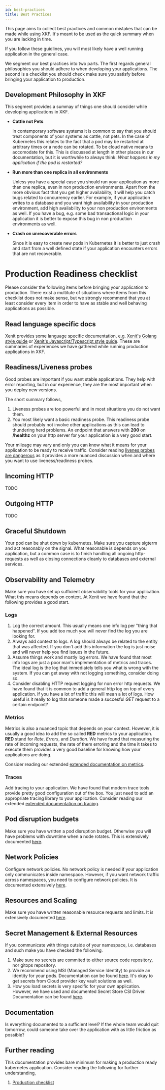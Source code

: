 ```yaml
---
id: best-practices
title: Best Practices
---
```


This page aims to collect best practices and common mistakes that can be made while using XKF. It's meant to be used as the quick summary when you are lacking in time.

If you follow these guidlines, you will most likely have a well running application in the general case.

We segment our best practices into two parts. The first regards general philosophies you should adhere to when developing your applications.
The second is a checklist you should check make sure you satisfy before bringing your application to production.

## Development Philosophy in XKF

This segment provides a summay of things one should consider while developing applications in XKF.

- **Cattle not Pets**

  In contemporary software systems it is common to say that you should treat components of your systems as cattle, not pets. In the case of Kubernetes this relates to the fact that a pod may be restarted at arbitrary times or a node can be rotated. To be cloud native means to accomodate for this. This is discussed at length in other places in our documentation, but it is worthwhile to always think: _What happens in my application if the pod is restarted?_

- **Run more than one replica in all environments**

  Unless you have a special case you should run your application as more than one replica, even in non production environments. Apart from the more obvious fact that you get higher availability, it will help you catch bugs related to concurrency earlier. For example, if your application writes to a database and you want high availability in your production environment, add high availability to your non production environments as well. If you have a bug, e.g. some bad transactional logic in your application it is better to expose this bug in non production environments as well.

- **Crash on unrecoverable errors**

  Since it is easy to create new pods in Kubernetes it is better to just crash and start from a well defined state if your application encounters errors that are not recoverable.

# Production Readiness checklist

Please consider the following items before bringing your application to production. There exist a multitute of situations where items from this checklist does not make sense, but we strongly recommend that you at least consider every item in order to have as stable and well behaving applications as possible.

## Read language specific docs

Xenit provides some language specific documentation, e.g. [Xenit's Golang style guide](https://xenitab.github.io/docs/xenit-style-guide/golang) or [Xenit's Javascript/Typescript style guide](https://xenitab.github.io/docs/xenit-style-guide/javascript). These are summaries of experiences we have gathered while running production applications in XKF.

## Readiness/Liveness probes

Good probes are important if you want stable applications. They help with error reporting, but in our experience, they are the most important when you deploy new versions.

The short summary follows,

1. Liveness probes are too powerful and in most situations you do not want them.
2. You most likely want a basic readiness probe. This readiness probe should probably not involve other applications as this can lead to thundering herd problems. An endpoint that answers with **200** on **/healthz** on your http server for your application is a very good start.

Your mileage may vary and only you can know what it means for your application to be ready to receive traffic. Consider reading [livenes probes are dangerous](https://srcco.de/posts/kubernetes-liveness-probes-are-dangerous.html) as it provides a more nuanced discussion when and where you want to use liveness/readiness probes.

## Incoming HTTP

TODO

## Outgoing HTTP

TODO

## Graceful Shutdown

Your pod can be shut down by kubernetes. Make sure you capture sigterm and act reasonably on the signal. What reasonable is depends on you application, but a common case is to finish handling all ongoing http-requests as well as closing connections cleanly to databases and external services.

## Observability and Telemetry

Make sure you have set up sufficient observability tools for your application. What this means depends on context. At Xenit we have found that the following provides a good start.

### Logs

1. Log the correct amount. This usually means one info log per "thing that happened". If you add too much you will never find the log you are looking for.
2. Always add context to logs. A log should always be related to the entity that was affected. If you don't add this information the log is just noise and will never help you find issues in the future.
3. Assume things work and mostly log errors. We have found that most info logs are just a poor man's implementation of metrics and traces. The ideal log is the log that immediately tells you what is wrong with the system. If you can get away with not logging something, consider doing so.
4. Consider disabling HTTP request logging for non error http requests. We have found that it is common to add a general http log on top of every application. If you have a lot of traffic this will mean a lot of logs. How useful is it really to log that someone made a succesful _GET_ request to a certain endpoint?

### Metrics

Metrics is also a nuanced topic that depends on your context. However, it is usually a good idea to add the so called **RED** metrics to your application. **RED** stand for _Rate_, _Errors_, and _Duration_. We have found that measuring the rate of incoming requests, the rate of them erroring and the time it takes to execute them provides a very good baseline for knowing how your applications are doing.

Consider reading our extended [extended documentation on metrics](https://xenitab.github.io/docs/xks/developer-guide/observability).

### Traces

Add tracing to your application. We have found that modern trace tools provide pretty good configuration out of the box. You just need to add an appropriate tracing library to your application. Consider reading our extended [extended documentation on tracing](https://xenitab.github.io/docs/xks/developer-guide/observability).

## Pod disruption budgets

Make sure you have written a pod disruption budget. Otherwise you will have problems with downtime when a node rotates. This is extensively documented [here](https://xenitab.github.io/docs/xks/developer-guide/scheduling-scaling#pod-disruption-budget).

## Network Policies

Configure network policies. No network policy is needed if your application only communicates inside namespace. However, if you want network traffic across namespaces, you need to configure network policies. It is documented extensively [here](https://xenitab.github.io/docs/xks/developer-guide/networking).

## Resources and Scaling

Make sure you have written reasonable resource requests and limits. It is extensively documented [here](https://xenitab.github.io/docs/xks/developer-guide/scheduling-scaling#pod-resources).

## Secret Management & External Resources

If you communicate with things outside of your namespace, i.e. databases and such make you have checked the following.

1. Make sure no secrets are commited to either source code repository, nor gitops repository.
2. We recommend using MSI (Managed Service Identity) to provide an identity for your pods. Documentation can be found [here](https://xenitab.github.io/docs/xks/developer-guide/cloud-iam). It's okay to get secrets from Cloud provider key vault solutions as well.
3. How you load secrets is very specific for your own application. However, we have used and documented Secret Store CSI Driver. Documentation can be found [here](https://xenitab.github.io/docs/xks/developer-guide/secrets-management).

## Documentation

Is everything documented to a sufficient level? If the whole team would quit tomorrow, could someone take over the application with as little friction as possible?

## Further reading

This documentation provides bare minimum for making a production ready kubernetes application. Consider reading the following for further understanding,

1. [Production checklist](https://srcco.de/posts/web-service-on-kubernetes-production-checklist-2019.html)
